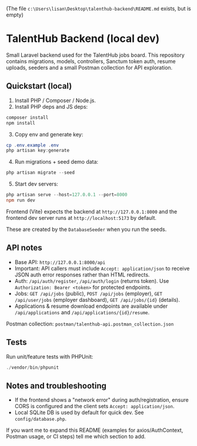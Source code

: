 (The file `c:\Users\lisan\Desktop\talenthub-backend\README.md` exists, but is empty)
# TalentHub Backend (local dev)

Small Laravel backend used for the TalentHub jobs board. This repository contains migrations, models, controllers, Sanctum token auth, resume uploads, seeders and a small Postman collection for API exploration.

## Quickstart (local)

1. Install PHP / Composer / Node.js.
2. Install PHP deps and JS deps:

```powershell
composer install
npm install
```

3. Copy env and generate key:

```powershell
cp .env.example .env
php artisan key:generate
```

4. Run migrations + seed demo data:

```powershell
php artisan migrate --seed
```

5. Start dev servers:

```powershell
php artisan serve --host=127.0.0.1 --port=8000
npm run dev
```

Frontend (Vite) expects the backend at `http://127.0.0.1:8000` and the frontend dev server runs at `http://localhost:5173` by default.


These are created by the `DatabaseSeeder` when you run the seeds.

## API notes

- Base API: `http://127.0.0.1:8000/api`
- Important: API callers must include `Accept: application/json` to receive JSON auth error responses rather than HTML redirects.
- Auth: `/api/auth/register`, `/api/auth/login` (returns token). Use `Authorization: Bearer <token>` for protected endpoints.
- Jobs: `GET /api/jobs` (public), `POST /api/jobs` (employer), `GET /api/user/jobs` (employer dashboard), `GET /api/jobs/{id}` (details).
- Applications & resume download endpoints are available under `/api/applications` and `/api/applications/{id}/resume`.

Postman collection: `postman/talenthub-api.postman_collection.json`

## Tests

Run unit/feature tests with PHPUnit:

```powershell
./vendor/bin/phpunit
```

## Notes and troubleshooting

- If the frontend shows a "network error" during auth/registration, ensure CORS is configured and the client sets `Accept: application/json`.
- Local SQLite DB is used by default for quick dev. See `config/database.php`.

If you want me to expand this README (examples for axios/AuthContext, Postman usage, or CI steps) tell me which section to add.
